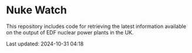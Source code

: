 # Nuke Watch

This repository includes code for retrieving the latest information available on the output of EDF nuclear power plants in the UK.

Last updated: 2024-10-31 04:18